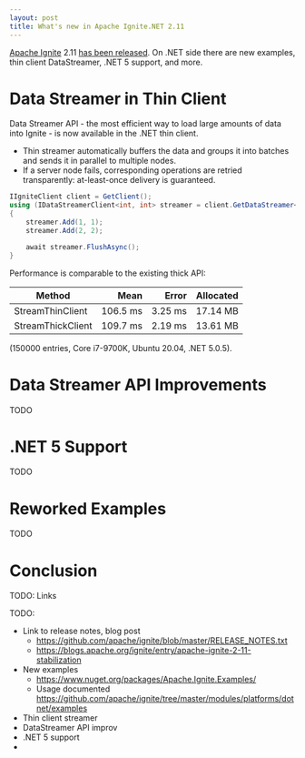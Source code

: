 ```yaml
---
layout: post
title: What's new in Apache Ignite.NET 2.11
---
```


[Apache Ignite](https://ignite.apache.org/) 2.11 [has been released](https://blogs.apache.org/ignite/entry/apache-ignite-2-11-stabilization).
On .NET side there are new examples, thin client DataStreamer, .NET 5 support, and more.

# Data Streamer in Thin Client

Data Streamer API - the most efficient way to load large amounts of data into Ignite - is now available in the .NET thin client. 

* Thin streamer automatically buffers the data and groups it into batches and sends it in parallel to multiple nodes.
* If a server node fails, corresponding operations are retried transparently: at-least-once delivery is guaranteed.

```cs
IIgniteClient client = GetClient();
using (IDataStreamerClient<int, int> streamer = client.GetDataStreamer<int, int>("my-cache"))
{
    streamer.Add(1, 1);
    streamer.Add(2, 2);    

    await streamer.FlushAsync();
}
```

Performance is comparable to the existing thick API:

|            Method |     Mean |   Error | Allocated |
|------------------ |---------:|--------:|----------:|
|  StreamThinClient | 106.5 ms | 3.25 ms |  17.14 MB |
| StreamThickClient | 109.7 ms | 2.19 ms |  13.61 MB |

(150000 entries, Core i7-9700K, Ubuntu 20.04, .NET 5.0.5).

# Data Streamer API Improvements
TODO

# .NET 5 Support
TODO

# Reworked Examples
TODO

# Conclusion

TODO: Links





TODO:
* Link to release notes, blog post
  * https://github.com/apache/ignite/blob/master/RELEASE_NOTES.txt
  * https://blogs.apache.org/ignite/entry/apache-ignite-2-11-stabilization  
* New examples 
  * https://www.nuget.org/packages/Apache.Ignite.Examples/
  * Usage documented https://github.com/apache/ignite/tree/master/modules/platforms/dotnet/examples
* Thin client streamer
* DataStreamer API improv
* .NET 5 support
* 
